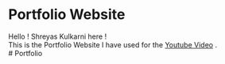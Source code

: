 # Portfolio Website

Hello ! Shreyas Kulkarni here !   
This is the Portfolio Website I have used for the [Youtube Video]( https://www.youtube.com/watch?v=gWVIIU1ev0Y&t=5s ) .  
#   P o r t f o l i o  
 